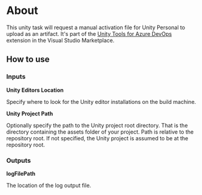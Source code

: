 # About

This unity task will request a manual activation file for Unity Personal to upload as an artifact. It's part of the [Unity Tools for Azure DevOps](https://marketplace.visualstudio.com/items?itemName=DinomiteStudios.64e90d50-a9c0-11e8-a356-d3eab7857116) extension in the Visual Studio Marketplace.

## How to use

### Inputs

**Unity Editors Location**

Specify where to look for the Unity editor installations on the build machine.

**Unity Project Path**

Optionally specify the path to the Unity project root directory. That is the directory containing the assets folder of your project.
Path is relative to the repository root. If not specified, the Unity project is assumed to be at the repository root.

### Outputs

**logFilePath**

The location of the log output file.